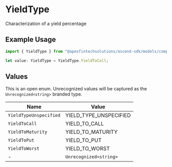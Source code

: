# YieldType

Characterization of a yield percentage

## Example Usage

```typescript
import { YieldType } from "@apexfintechsolutions/ascend-sdk/models/components";

let value: YieldType = YieldType.YieldToCall;
```

## Values

This is an open enum. Unrecognized values will be captured as the `Unrecognized<string>` branded type.

| Name                   | Value                  |
| ---------------------- | ---------------------- |
| `YieldTypeUnspecified` | YIELD_TYPE_UNSPECIFIED |
| `YieldToCall`          | YIELD_TO_CALL          |
| `YieldToMaturity`      | YIELD_TO_MATURITY      |
| `YieldToPut`           | YIELD_TO_PUT           |
| `YieldToWorst`         | YIELD_TO_WORST         |
| -                      | `Unrecognized<string>` |